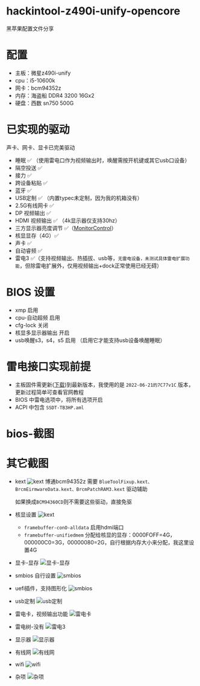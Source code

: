 # hackintool-z490i-unify-opencore
黑苹果配置文件分享

# 配置
 - 主板：微星z490i-unify
 - cpu：i5-10600k
 - 网卡：bcm94352z
 - 内存：海盗船 DDR4 3200 16Gx2
 - 硬盘：西数 sn750 500G

# 已实现的驱动
 声卡、网卡、显卡已完美驱动
 - 睡眠 ✅ （使用雷电口作为视频输出时，唤醒需按开机键或其它usb口设备）
 - 隔空投送 ✅
 - 接力 ✅
 - 跨设备粘贴 ✅
 - 蓝牙 ✅
 - USB定制 ✅ （内置typec未定制，因为我的机箱没有）
 - 2.5G有线网卡 ✅
 - DP 视频输出 ✅
 - HDMI 视频输出 ✅ （4k显示器仅支持30hz）
 - 三方显示器亮度调节 ✅（[MonitorControl](https://github.com/MonitorControl/MonitorControl/releases/)）
 - 核显显存（4G）✅
 - 声卡 ✅
 - 自动睿频 ✅
 - 雷电3 ✅（支持视频输出、热插拔、usb等，`无雷电设备，未测试具体雷电扩展功能`，但除雷电扩展外，仅用视频输出+dock正常使用已经无碍）

# BIOS 设置
 - xmp 启用
 - cpu-自动超频 启用
 - cfg-lock 关闭
 - 核显多显示器输出 开启
 - usb唤醒s3，s4，s5 启用 （启用它才能支持usb设备唤醒睡眠）

# 雷电接口实现前提
 - 主板固件需更新([下载](https://cn.msi.com/Motherboard/MEG-Z490I-UNIFY/support))到最新版本，我使用的是 `2022-06-21的7C77v1C` 版本，更新过程简单可查看官网教程
 - BIOS 中雷电选项中，将所有选项开启
 - ACPI 中包含 `SSDT-TB3HP.aml`

# bios-截图

# 其它截图
 - kext
   ![kext](imgs/kext.png)
   博通bcm94352z 需要 `BlueToolFixup.kext、BrcmEirmwareData.kext、BrcmPatchRAM3.kext` 驱动辅助
   
   如果换成`BCM94360CD`则不需要这些驱动，直接免驱
 - 核显设置
   ![kext](imgs/核显设置.png)
   - `framebuffer-conO-alldata` 启用hdmi端口
   - `framebuffer-unifiedmem` 分配给核显的显存：0000FOFF=4G，000000C0=3G，00000080=2G，自行根据内存大小来分配，我这里设置4G
 - 显卡-显存
   ![显卡-显存](imgs/显卡-显存.png)
 - smbios 自行设置
   ![smbios](imgs/smbios.png)
 - uefi插件，支持图形化
   ![smbios](imgs/ueft-驱动.png)
 - usb定制
   ![usb定制](imgs/usb定制.png)
 - 雷电卡，视频输出功能
   ![雷电卡](imgs/雷电卡.png)
 - 雷电树-没有
   ![雷电3](imgs/雷电3.png)
 - 显示器
   ![显示器](imgs/显示器.png)
 - 有线网
   ![有线网](imgs/有线网.png)
 - wifi
   ![wifi](imgs/wifi.png)
 - 杂项
   ![杂项](imgs/杂项.png)
  
